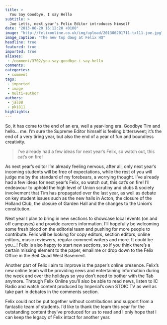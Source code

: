 ```yaml
---
title: >
  You Say Goodbye, I say Hello
subtitle: >
  Joe Letts, next year's Felix Editor introduces himself
date: "2013-06-20 16:12:20 +0100"
image: "http://felixonline.co.uk/img/upload/201306201711-txl11-joe.jpg"
image_caption: "The new top dawg at Felix HQ"
headline: true
featured: true
imported: true
aliases:
 - /comment/3702/you-say-goodbye-i-say-hello
comments:
categories:
 - comment
tags:
 - imported
 - image
 - multi-author
authors:
 - jal08
 - pk1811
highlights:
---
```


So, it has come to the end of an era, well a year-long era. Goodbye Tim and hello… me. I’m sure the Supreme Editor himself is feeling bittersweet; it’s the end of a very tiring year, but also the end of a year of fun and boundless creativity.

> I’ve already had a few ideas for next year’s Felix, so watch out, this cat’s on fire!

As next year’s editor I’m already feeling nervous, after all, only next year’s incoming students will be free of expectations, while the rest of you will judge me by the standard of my forebears, a worrying thought. I’ve already had a few ideas for next year’s Felix, so watch out, this cat’s on fire! I’ll endeavour to uphold the high level of Union scrutiny and clubs & society involvement that Tim has propagated over the last year, as well as debate on key student issues such as the new halls in Acton, the closure of the Holland Club, the closure of Garden Hall and the changes to the Union’s constitution.

Next year I plan to bring in new sections to showcase local events (on and off campuses) and provide careers information. I’ll hopefully be welcoming some fresh blood on the editorial team and pushing for more people to contribute. Felix will be looking for copy editors, section editors, online editors, music reviewers, regular comment writers and more. It could be you…! Felix is also happy to start new sections, so if you think there’s a certain missing element to the paper, email me or drop down to the Felix Office in the Beit Quad West Basement.

Another part of Felix I aim to improve is the paper’s online presence. Felix’s new online team will be providing news and entertaining information during the week and over the holidays so you don’t need to bother with the Tab anymore. Through Felix Online you’ll also be able to read news, listen to IC Radio and watch content produced by Imperial’s own STOIC TV as well as take part in debates in the comments section.

Felix could not be put together without contributions and support from a fantastic team of students. I’d like to thank the team this year for the outstanding content they’ve produced for us to read and I only hope that I can keep the legacy of Felix intact for another year.
